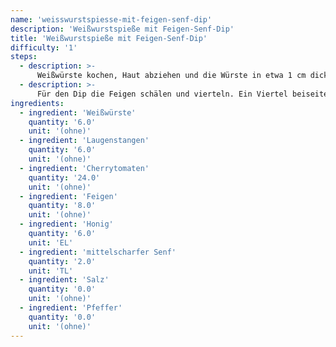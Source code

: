 ```yaml
---
name: 'weisswurstspiesse-mit-feigen-senf-dip'
description: 'Weißwurstspieße mit Feigen-Senf-Dip'
title: 'Weißwurstspieße mit Feigen-Senf-Dip'
difficulty: '1'
steps:
  - description: >-
      Weißwürste kochen, Haut abziehen und die Würste in etwa 1 cm dicke Scheiben schneiden. Laugenstangen ebenfalls in etwa 1 cm dicke Scheiben schneiden. Tomaten waschen und trocken tupfen. Abwechselnd Weißwurst- und Laugenstücke sowie Tomaten aufspießen. Die Spieße im vorgeheizten Backofen bei 180 °C Umluft etwa 10 Minuten garen. 
  - description: >-
      Für den Dip die Feigen schälen und vierteln. Ein Viertel beiseitelegen, den Rest pürieren. Mit Honig und Senf verrühren und mit Salz und Pfeffer abschmecken. Mit dem beiseitegelegten Viertel garnieren und zu den Spießen servieren. 
ingredients:
  - ingredient: 'Weißwürste'
    quantity: '6.0'
    unit: '(ohne)'
  - ingredient: 'Laugenstangen'
    quantity: '6.0'
    unit: '(ohne)'
  - ingredient: 'Cherrytomaten'
    quantity: '24.0'
    unit: '(ohne)'
  - ingredient: 'Feigen'
    quantity: '8.0'
    unit: '(ohne)'
  - ingredient: 'Honig'
    quantity: '6.0'
    unit: 'EL'
  - ingredient: 'mittelscharfer Senf'
    quantity: '2.0'
    unit: 'TL'
  - ingredient: 'Salz'
    quantity: '0.0'
    unit: '(ohne)'
  - ingredient: 'Pfeffer'
    quantity: '0.0'
    unit: '(ohne)'
---
```

